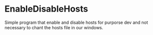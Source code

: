 # EnableDisableHosts
Simple program that enable and disable hosts for purporse dev and not necessary to chant the hosts file in our windows. 
